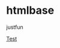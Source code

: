 # htmlbase
justfun

<a href="https://srv81.clipconverter.cc/download/08u0jqCqsYywZ3FtnJyYamxi5KWmqXFp4pSZaGlmmWtmam20qc%2FMqHyf1qiZpa2d2A%3D%3D/%23HeyIna%20%7C%20Music%20Video%20%7C%202020%20%7C%20Happy%20Birthday%2C%20Ina.mp4">Test</a>
